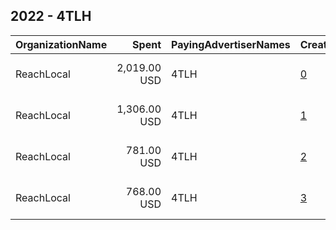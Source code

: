 ## 2022 - 4TLH 
|OrganizationName|Spent|PayingAdvertiserNames|CreativeUrls|Impressions|Genders|AgeBrackets|CountryCodes|BillingAddresses|CandidateBallotInformation|
|:---|---:|:---|:---|---:|:---|:---|:---|:---|:---|
|ReachLocal|2,019.00 USD|4TLH|[0](https://www.snap.com/political-ads/asset/940f783eb099747954f210e8ae67ddf3095db57998e039f117394fbc2b395f1a?mediaType=mp4)|269,878||18-49|united states|"21700 Oxnard St #1600,Woodlands Hills,91367,US"||
|ReachLocal|1,306.00 USD|4TLH|[1](https://www.snap.com/political-ads/asset/14863fdfa2409a72b6fb0599db0c99efdca5d8d32e5ba178de297127c0b1e9f6?mediaType=mp4)|168,859||18+|united states|"21700 Oxnard St #1600,Woodlands Hills,91367,US"||
|ReachLocal|781.00 USD|4TLH|[2](https://www.snap.com/political-ads/asset/3baec3adfb17ab8ab7e330aaade55ff40ac36671fd2d341fb7416b4f53b0b5bb?mediaType=mp4)|93,501||18-49|united states|"21700 Oxnard St #1600,Woodlands Hills,91367,US"||
|ReachLocal|768.00 USD|4TLH|[3](https://www.snap.com/political-ads/asset/33c753b0e9f8f4e9a358e2fa907577fcf03639d6eb4de66ebb329de8c7d90a9b?mediaType=mp4)|81,055||18-49|united states|"21700 Oxnard St #1600,Woodlands Hills,91367,US"||
